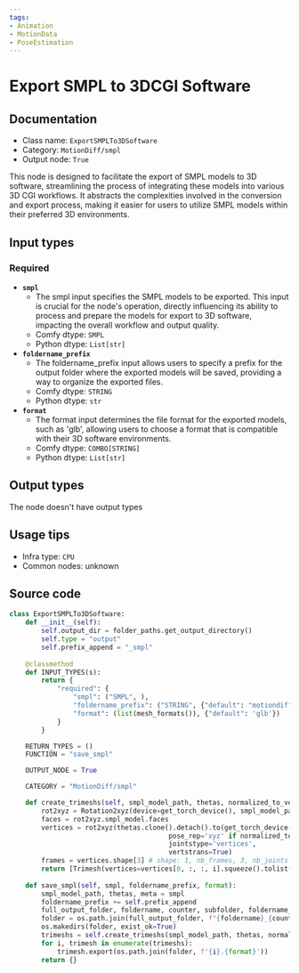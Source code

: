 ```yaml
---
tags:
- Animation
- MotionData
- PoseEstimation
---
```


# Export SMPL to 3DCGI Software
## Documentation
- Class name: `ExportSMPLTo3DSoftware`
- Category: `MotionDiff/smpl`
- Output node: `True`

This node is designed to facilitate the export of SMPL models to 3D software, streamlining the process of integrating these models into various 3D CGI workflows. It abstracts the complexities involved in the conversion and export process, making it easier for users to utilize SMPL models within their preferred 3D environments.
## Input types
### Required
- **`smpl`**
    - The smpl input specifies the SMPL models to be exported. This input is crucial for the node's operation, directly influencing its ability to process and prepare the models for export to 3D software, impacting the overall workflow and output quality.
    - Comfy dtype: `SMPL`
    - Python dtype: `List[str]`
- **`foldername_prefix`**
    - The foldername_prefix input allows users to specify a prefix for the output folder where the exported models will be saved, providing a way to organize the exported files.
    - Comfy dtype: `STRING`
    - Python dtype: `str`
- **`format`**
    - The format input determines the file format for the exported models, such as 'glb', allowing users to choose a format that is compatible with their 3D software environments.
    - Comfy dtype: `COMBO[STRING]`
    - Python dtype: `List[str]`
## Output types
The node doesn't have output types
## Usage tips
- Infra type: `CPU`
- Common nodes: unknown


## Source code
```python
class ExportSMPLTo3DSoftware:
    def __init__(self):
        self.output_dir = folder_paths.get_output_directory()
        self.type = "output"
        self.prefix_append = "_smpl"
    
    @classmethod
    def INPUT_TYPES(s):
        return {
            "required": {
                "smpl": ("SMPL", ),
                "foldername_prefix": ("STRING", {"default": "motiondiff_meshes"}),
                "format": (list(mesh_formats()), {"default": 'glb'})
            }
        }

    RETURN_TYPES = ()
    FUNCTION = "save_smpl"

    OUTPUT_NODE = True

    CATEGORY = "MotionDiff/smpl"

    def create_trimeshs(self, smpl_model_path, thetas, normalized_to_vertices=False):
        rot2xyz = Rotation2xyz(device=get_torch_device(), smpl_model_path=smpl_model_path)
        faces = rot2xyz.smpl_model.faces
        vertices = rot2xyz(thetas.clone().detach().to(get_torch_device()), mask=None,
                                        pose_rep='xyz' if normalized_to_vertices else 'rot6d', translation=True, glob=True,
                                        jointstype='vertices',
                                        vertstrans=True)
        frames = vertices.shape[3] # shape: 1, nb_frames, 3, nb_joints
        return [Trimesh(vertices=vertices[0, :, :, i].squeeze().tolist(), faces=faces) for i in range(frames)]
    
    def save_smpl(self, smpl, foldername_prefix, format):
        smpl_model_path, thetas, meta = smpl
        foldername_prefix += self.prefix_append
        full_output_folder, foldername, counter, subfolder, foldername_prefix = folder_paths.get_save_image_path(foldername_prefix, self.output_dir, 196, 24)
        folder = os.path.join(full_output_folder, f"{foldername}_{counter:05}_")
        os.makedirs(folder, exist_ok=True)
        trimeshs = self.create_trimeshs(smpl_model_path, thetas, normalized_to_vertices=meta.get("normalized_to_vertices", False))
        for i, trimesh in enumerate(trimeshs):
            trimesh.export(os.path.join(folder, f'{i}.{format}'))
        return {}

```
